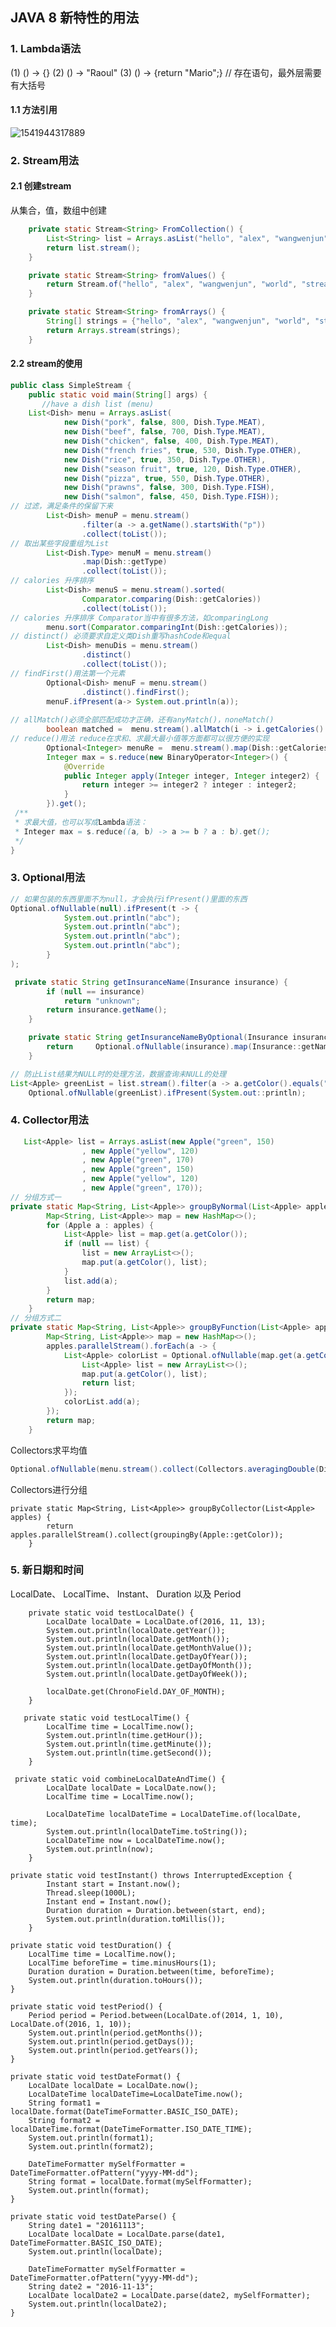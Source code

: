 

## JAVA 8 新特性的用法



### 1. Lambda语法

(1) () -> {}
(2) () -> "Raoul"
(3) () -> {return "Mario";}   // 存在语句，最外层需要有大括号

#### 1.1 方法引用

![1541944317889](C:\Users\Administrator\AppData\Roaming\Typora\typora-user-images\1541944317889.png)

### 2. Stream用法

#### 2.1 创建stream

从集合，值，数组中创建

```java
	private static Stream<String> FromCollection() {
        List<String> list = Arrays.asList("hello", "alex", "wangwenjun");
        return list.stream();
    }

    private static Stream<String> fromValues() {
        return Stream.of("hello", "alex", "wangwenjun", "world", "stream");
    }

    private static Stream<String> fromArrays() {
        String[] strings = {"hello", "alex", "wangwenjun", "world", "stream"};
        return Arrays.stream(strings);
    }
```

#### 2.2 stream的使用

```java
public class SimpleStream {
    public static void main(String[] args) {
       //have a dish list (menu)
    List<Dish> menu = Arrays.asList(
            new Dish("pork", false, 800, Dish.Type.MEAT),
            new Dish("beef", false, 700, Dish.Type.MEAT),
            new Dish("chicken", false, 400, Dish.Type.MEAT),
            new Dish("french fries", true, 530, Dish.Type.OTHER),
            new Dish("rice", true, 350, Dish.Type.OTHER),
            new Dish("season fruit", true, 120, Dish.Type.OTHER),
            new Dish("pizza", true, 550, Dish.Type.OTHER),
            new Dish("prawns", false, 300, Dish.Type.FISH),
            new Dish("salmon", false, 450, Dish.Type.FISH));
// 过滤，满足条件的保留下来
        List<Dish> menuP = menu.stream()
                .filter(a -> a.getName().startsWith("p"))
                .collect(toList());
// 取出某些字段重组为List
        List<Dish.Type> menuM = menu.stream()
                .map(Dish::getType)
                .collect(toList());
// calories 升序排序
        List<Dish> menuS = menu.stream().sorted(
                Comparator.comparing(Dish::getCalories))
                .collect(toList());
// calories 升序排序 Comparator当中有很多方法，如comparingLong
        menu.sort(Comparator.comparingInt(Dish::getCalories));
// distinct() 必须要求自定义类Dish重写hashCode和equal
        List<Dish> menuDis = menu.stream()
                .distinct()
                .collect(toList()); 
// findFirst()用法第一个元素
        Optional<Dish> menuF = menu.stream()
                .distinct().findFirst();
        menuF.ifPresent(a-> System.out.println(a));
        
// allMatch()必须全部匹配成功才正确，还有anyMatch()，noneMatch()
        boolean matched =  menu.stream().allMatch(i -> i.getCalories() > 400);
// reduce()用法 reduce在求和、求最大最小值等方面都可以很方便的实现
        Optional<Integer> menuRe =  menu.stream().map(Dish::getCalories).reduce((a,b)->a>b?a:b);
        Integer max = s.reduce(new BinaryOperator<Integer>() {
            @Override
            public Integer apply(Integer integer, Integer integer2) {
                return integer >= integer2 ? integer : integer2;
            }
        }).get();
 /**
 * 求最大值，也可以写成Lambda语法：
 * Integer max = s.reduce((a, b) -> a >= b ? a : b).get();
 */       
}
```

### 3. Optional用法

```java
// 如果包装的东西里面不为null，才会执行ifPresent()里面的东西
Optional.ofNullable(null).ifPresent(t -> {
            System.out.println("abc");
            System.out.println("abc");
            System.out.println("abc");
            System.out.println("abc");
        }
);
```

```java
 private static String getInsuranceName(Insurance insurance) {
        if (null == insurance)
            return "unknown";
        return insurance.getName();
    }

    private static String getInsuranceNameByOptional(Insurance insurance) {
        return     Optional.ofNullable(insurance).map(Insurance::getName).orElse("unknown");
    }
```

```java
// 防止List结果为NULL时的处理方法，数据查询未NULL的处理
List<Apple> greenList = list.stream().filter(a -> a.getColor().equals("green")).collect(Collectors.toList());
    Optional.ofNullable(greenList).ifPresent(System.out::println);
```
### 4. Collector用法

```java
   List<Apple> list = Arrays.asList(new Apple("green", 150)
                , new Apple("yellow", 120)
                , new Apple("green", 170)
                , new Apple("green", 150)
                , new Apple("yellow", 120)
                , new Apple("green", 170));
// 分组方式一
private static Map<String, List<Apple>> groupByNormal(List<Apple> apples) {
        Map<String, List<Apple>> map = new HashMap<>();
        for (Apple a : apples) {
            List<Apple> list = map.get(a.getColor());
            if (null == list) {
                list = new ArrayList<>();
                map.put(a.getColor(), list);
            }
            list.add(a);
        }
        return map;
    }
// 分组方式二
private static Map<String, List<Apple>> groupByFunction(List<Apple> apples) {
        Map<String, List<Apple>> map = new HashMap<>();
        apples.parallelStream().forEach(a -> {
            List<Apple> colorList = Optional.ofNullable(map.get(a.getColor())).orElseGet(() -> {
                List<Apple> list = new ArrayList<>();
                map.put(a.getColor(), list);
                return list;
            });
            colorList.add(a);
        });
        return map;
    }
```
Collectors求平均值

```java
Optional.ofNullable(menu.stream().collect(Collectors.averagingDouble(Dish::getCalories))).ifPresent(System.out::println);
```
Collectors进行分组

```
private static Map<String, List<Apple>> groupByCollector(List<Apple> apples) {
        return apples.parallelStream().collect(groupingBy(Apple::getColor));
    }
```

### 5. 新日期和时间

LocalDate、 LocalTime、 Instant、 Duration 以及 Period

```
    private static void testLocalDate() {
        LocalDate localDate = LocalDate.of(2016, 11, 13);
        System.out.println(localDate.getYear());
        System.out.println(localDate.getMonth());
        System.out.println(localDate.getMonthValue());
        System.out.println(localDate.getDayOfYear());
        System.out.println(localDate.getDayOfMonth());
        System.out.println(localDate.getDayOfWeek());

        localDate.get(ChronoField.DAY_OF_MONTH);
    }
```

```
   private static void testLocalTime() {
        LocalTime time = LocalTime.now();
        System.out.println(time.getHour());
        System.out.println(time.getMinute());
        System.out.println(time.getSecond());
    }
```

```
 private static void combineLocalDateAndTime() {
        LocalDate localDate = LocalDate.now();
        LocalTime time = LocalTime.now();

        LocalDateTime localDateTime = LocalDateTime.of(localDate, time);
        System.out.println(localDateTime.toString());
        LocalDateTime now = LocalDateTime.now();
        System.out.println(now);
    }
```

    private static void testInstant() throws InterruptedException {
            Instant start = Instant.now();
            Thread.sleep(1000L);
            Instant end = Instant.now();
            Duration duration = Duration.between(start, end);
            System.out.println(duration.toMillis());
        }
        
    private static void testDuration() {
        LocalTime time = LocalTime.now();
        LocalTime beforeTime = time.minusHours(1);
        Duration duration = Duration.between(time, beforeTime);
        System.out.println(duration.toHours());
    }
    
    private static void testPeriod() {
        Period period = Period.between(LocalDate.of(2014, 1, 10), LocalDate.of(2016, 1, 10));
        System.out.println(period.getMonths());
        System.out.println(period.getDays());
        System.out.println(period.getYears());
    }
    
    private static void testDateFormat() {
        LocalDate localDate = LocalDate.now();
        LocalDateTime localDateTime=LocalDateTime.now();
        String format1 = localDate.format(DateTimeFormatter.BASIC_ISO_DATE);
        String format2 = localDateTime.format(DateTimeFormatter.ISO_DATE_TIME);
        System.out.println(format1);
        System.out.println(format2);
    
        DateTimeFormatter mySelfFormatter = DateTimeFormatter.ofPattern("yyyy-MM-dd");
        String format = localDate.format(mySelfFormatter);
        System.out.println(format);
    }
    
    private static void testDateParse() {
        String date1 = "20161113";
        LocalDate localDate = LocalDate.parse(date1, DateTimeFormatter.BASIC_ISO_DATE);
        System.out.println(localDate);
        
        DateTimeFormatter mySelfFormatter = DateTimeFormatter.ofPattern("yyyy-MM-dd");
        String date2 = "2016-11-13";
        LocalDate localDate2 = LocalDate.parse(date2, mySelfFormatter);
        System.out.println(localDate2);
    }